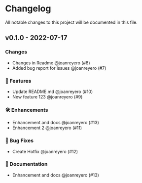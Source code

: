 # Changelog

All notable changes to this project will be documented in this file.

## v0.1.0 - 2022-07-17

### Changes

- Changes in Readme @joanreyero (#8)
- Added bug report for issues @joanreyero (#7)

### 🚀 Features

- Update README.md @joanreyero (#10)
- New feature 123 @joanreyero (#9)

### 🛠 Enhancements

- Enhancement and docs @joanreyero (#13)
- Enhancement 2 @joanreyero (#11)

### 🐛 Bug Fixes

- Create Hotfix @joanreyero (#12)

### 📜 Documentation

- Enhancement and docs @joanreyero (#13)
